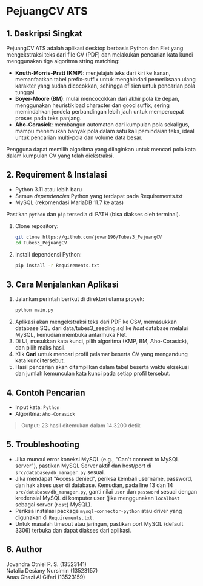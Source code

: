 # PejuangCV ATS

## 1. Deskripsi Singkat

PejuangCV ATS adalah aplikasi desktop berbasis Python dan Flet yang mengekstraksi teks dari file CV (PDF) dan melakukan pencarian kata kunci menggunakan tiga algoritma string matching:

- **Knuth-Morris-Pratt (KMP)**: menjelajah teks dari kiri ke kanan, memanfaatkan tabel prefix-suffix untuk menghindari pemeriksaan ulang karakter yang sudah dicocokkan, sehingga efisien untuk pencarian pola tunggal.
- **Boyer-Moore (BM)**: mulai mencocokkan dari akhir pola ke depan, menggunakan heuristik bad character dan good suffix, sering memindahkan jendela perbandingan lebih jauh untuk mempercepat proses pada teks panjang.
- **Aho-Corasick**: membangun automaton dari kumpulan pola sekaligus, mampu menemukan banyak pola dalam satu kali pemindaian teks, ideal untuk pencarian multi-pola dan volume data besar.

Pengguna dapat memilih algoritma yang diinginkan untuk mencari pola kata dalam kumpulan CV yang telah diekstraksi.

## 2. Requirement & Instalasi

- Python 3.11 atau lebih baru
- Semua _dependencies_ Python yang terdapat pada Requirements.txt
- MySQL (rekomendasi MariaDB 11.7 ke atas) 

Pastikan `python` dan `pip` tersedia di PATH (bisa diakses oleh terminal).

1. Clone repository:
   ```bash
   git clone https://github.com/jovan196/Tubes3_PejuangCV
   cd Tubes3_PejuangCV
   ```
2. Install dependensi Python:
   ```bash
   pip install -r Requirements.txt
   ```

## 3. Cara Menjalankan Aplikasi

1. Jalankan perintah berikut di direktori utama proyek:
   ```bash
   python main.py
   ```
2. Aplikasi akan mengekstraksi teks dari PDF ke CSV, memasukkan database SQL dari data/tubes3_seeding.sql ke _host_ database melalui MySQL, kemudian membuka antarmuka Flet.
3. Di UI, masukkan kata kunci, pilih algoritma (KMP, BM, Aho-Corasick), dan pilih maks hasil.
4. Klik **Cari** untuk mencari profil pelamar beserta CV yang mengandung kata kunci tersebut.
5. Hasil pencarian akan ditampilkan dalam tabel beserta waktu eksekusi dan jumlah kemunculan kata kunci pada setiap profil tersebut.

## 4. Contoh Pencarian

- Input kata: `Python`
- Algoritma: `Aho-Corasick`

> Output: 23 hasil ditemukan dalam 14.3200 detik

## 5. Troubleshooting

- Jika muncul error koneksi MySQL (e.g., "Can't connect to MySQL server"), pastikan MySQL Server aktif dan host/port di `src/database/db_manager.py` sesuai.
- Jika mendapat "Access denied", periksa kembali username, password, dan hak akses user di database. Kemudian, pada line 13 dan 14 `src/database/db_manager.py`, ganti nilai `user` dan `password` sesuai dengan kredensial MySQL di komputer user (jika menggunakan `localhost` sebagai server (`host`) MySQL).
- Periksa instalasi package `mysql-connector-python` atau driver yang digunakan di `Requirements.txt`.
- Untuk masalah timeout atau jaringan, pastikan port MySQL (default 3306) terbuka dan dapat diakses dari aplikasi.

## 6. Author

Jovandra Otniel P. S. (13523141) <br />
Natalia Desiany Nursimin (13523157) <br />
Anas Ghazi Al Gifari (13523159) <br />